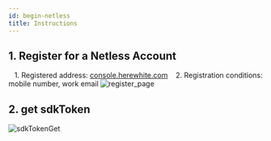 ```yaml
---
id: begin-netless
title: Instructions
---
```


## 1. Register for a Netless Account

   1. Registered address: [console.herewhite.com](https://console.netless.link/zh-CN/register/)
   2. Registration conditions: mobile number, work email
   ![register_page](/img/register_page.jpg)

## 2. get sdkToken

   ![sdkTokenGet](/img/sdkTokenGetEN.png)
